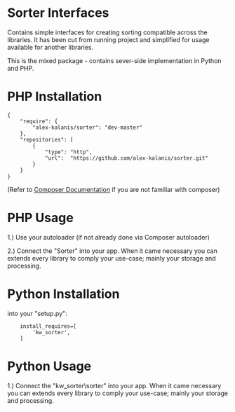 Sorter Interfaces
================

Contains simple interfaces for creating sorting compatible across the libraries.
It has been cut from running project and simplified for usage available for another
libraries.

This is the mixed package - contains sever-side implementation in Python and PHP.

# PHP Installation

```
{
    "require": {
        "alex-kalanis/sorter": "dev-master"
    },
    "repositories": [
        {
            "type": "http",
            "url":  "https://github.com/alex-kalanis/sorter.git"
        }
    }
}
```

(Refer to [Composer Documentation](https://github.com/composer/composer/blob/master/doc/00-intro.md#introduction) if you are not
familiar with composer)


# PHP Usage

1.) Use your autoloader (if not already done via Composer autoloader)

2.) Connect the "Sorter" into your app. When it came necessary
you can extends every library to comply your use-case; mainly your storage and
processing.

# Python Installation

into your "setup.py":

```
    install_requires=[
        'kw_sorter',
    ]
```

# Python Usage

1.) Connect the "kw_sorter\sorter" into your app. When it came necessary
you can extends every library to comply your use-case; mainly your storage and
processing.
